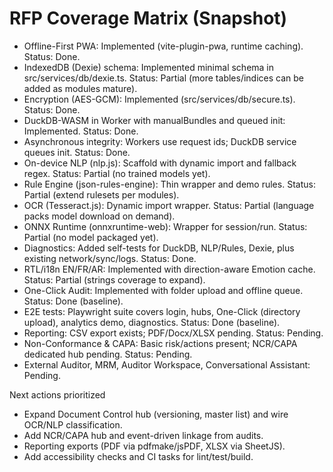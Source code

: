 # RFP Coverage Matrix (Snapshot)

- Offline-First PWA: Implemented (vite-plugin-pwa, runtime caching). Status: Done.
- IndexedDB (Dexie) schema: Implemented minimal schema in src/services/db/dexie.ts. Status: Partial (more tables/indices can be added as modules mature).
- Encryption (AES-GCM): Implemented (src/services/db/secure.ts). Status: Done.
- DuckDB-WASM in Worker with manualBundles and queued init: Implemented. Status: Done.
- Asynchronous integrity: Workers use request ids; DuckDB service queues init. Status: Done.
- On-device NLP (nlp.js): Scaffold with dynamic import and fallback regex. Status: Partial (no trained models yet).
- Rule Engine (json-rules-engine): Thin wrapper and demo rules. Status: Partial (extend rulesets per modules).
- OCR (Tesseract.js): Dynamic import wrapper. Status: Partial (language packs model download on demand).
- ONNX Runtime (onnxruntime-web): Wrapper for session/run. Status: Partial (no model packaged yet).
- Diagnostics: Added self-tests for DuckDB, NLP/Rules, Dexie, plus existing network/sync/logs. Status: Done.
- RTL/i18n EN/FR/AR: Implemented with direction-aware Emotion cache. Status: Partial (strings coverage to expand).
- One-Click Audit: Implemented with folder upload and offline queue. Status: Done (baseline).
- E2E tests: Playwright suite covers login, hubs, One-Click (directory upload), analytics demo, diagnostics. Status: Done (baseline).
- Reporting: CSV export exists; PDF/Docx/XLSX pending. Status: Pending.
- Non-Conformance & CAPA: Basic risk/actions present; NCR/CAPA dedicated hub pending. Status: Pending.
- External Auditor, MRM, Auditor Workspace, Conversational Assistant: Pending.

Next actions prioritized
- Expand Document Control hub (versioning, master list) and wire OCR/NLP classification.
- Add NCR/CAPA hub and event-driven linkage from audits.
- Reporting exports (PDF via pdfmake/jsPDF, XLSX via SheetJS).
- Add accessibility checks and CI tasks for lint/test/build.
